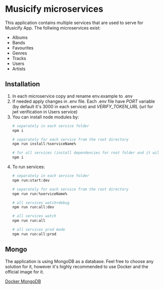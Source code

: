 # Musicify microservices

This application contains multiple services that are used to serve for Musicify App. The follwing microservices exist:

- Albums
- Bands
- Favourites
- Genres
- Tracks
- Users
- Artists

## Installation

1. In each microservice copy and rename env.example to .env
2. If needed apply changes in .env file. Each .env file have _PORT_ variable (by default it's 3000 in each service)
   and _VERIFY_TOKEN_URL_ (url for jwt verification in Users service)
3. You can install node modules by:
    ```bash
   # separately in each service folder
   npm i
   
   # separately for each service from the root directory
   npm run install:%serviceName%
   
   # for all services (install dependencies for root folder and it will install nested dependencies in postinstall script)
   npm i
   ```
4. To run services:
   ```bash
   # separately in each service folder
   npm run:start:dev

   # separately for each service from the root directory
   npm run run:%serviceName%

   # all services watch+debug
   npm run run:all:dev
   
   # all services watch
   npm run run:all
   
   # all services prod mode
   npm run run:all:prod
   ```

## Mongo

The application is using MongoDB as a database. Feel free to choose any solution for it, however it's highly recommended to use Docker and the official image for it.

[Docker MongoDB](https://hub.docker.com/_/mongo)
